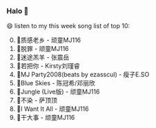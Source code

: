 

### Halo 👋

😄 listen to my this week song list of top 10:

0. 🌈质感老乡 - 顽童MJ116
1. 🌈脱罪 - 顽童MJ116
2. 🌈迷途羔羊 - 张震岳
3. 🌈若把你 - Kirsty刘瑾睿
4. 🌈MJ Party2008(beats by ezasscul) - 瘦子E.SO
5. 🌈Blue Skies - 陈冠希/邓丽欣
6. 🌈Jungle (Live版) - 顽童MJ116
7. 🌈不染 - 萨顶顶
8. 🌈I Want It All - 顽童MJ116
9. 🌈干大事 - 顽童MJ116

